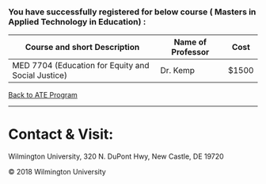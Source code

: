 ### You have successfully registered for below course ( Masters in Applied Technology in Education) :

|Course and short Description| Name of Professor |Cost | 
|---| --- | --- |
|MED 7704 (Education for Equity and Social Justice)| Dr. Kemp| $1500 |

<a href="https://tuojeanbaptiste.github.io/TeamC/msate.html" style="right;">Back to ATE Program</a>

---

# Contact & Visit: 
Wilmington University, 
320 N. 
DuPont Hwy, 
New Castle, DE 19720 

<div>
   &copy; 2018 Wilmington University
</div>
